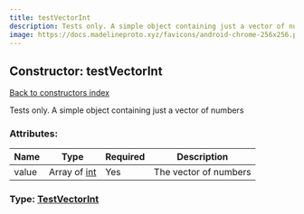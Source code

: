 ```yaml
---
title: testVectorInt
description: Tests only. A simple object containing just a vector of numbers
image: https://docs.madelineproto.xyz/favicons/android-chrome-256x256.png
---
```

## Constructor: testVectorInt  
[Back to constructors index](index.md)



Tests only. A simple object containing just a vector of numbers

### Attributes:

| Name     |    Type       | Required | Description |
|----------|---------------|----------|-------------|
|value|Array of [int](../types/int.md) | Yes|The vector of numbers|



### Type: [TestVectorInt](../types/TestVectorInt.md)



